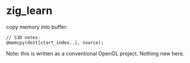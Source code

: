 # zig_learn
 
copy memory into buffer:

```zig
// S3D notes:
@memcpy(dest[start_index..], source);
```

Note: this is written as a conventional OpenGL project. Nothing new here.